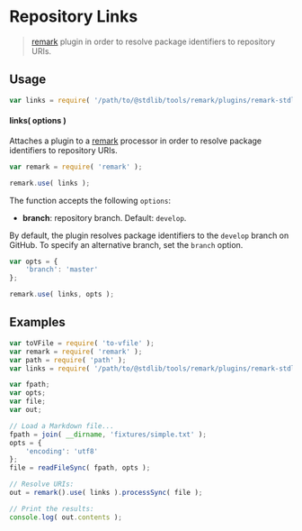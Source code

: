 # Repository Links

> [remark][remark] plugin in order to resolve package identifiers to repository URIs.

<section class="usage">

## Usage

```javascript
var links = require( '/path/to/@stdlib/tools/remark/plugins/remark-stdlib-links-github' );
```

#### links( options )

Attaches a plugin to a [remark][remark] processor in order to resolve package identifiers to repository URIs.

```javascript
var remark = require( 'remark' );

remark.use( links );
```

The function accepts the following `options`:

-   **branch**: repository branch. Default: `develop`.

By default, the plugin resolves package identifiers to the `develop` branch on GitHub. To specify an alternative branch, set the `branch` option.

```javascript
var opts = {
    'branch': 'master'
};

remark.use( links, opts );
```

</section>

<!-- /.usage -->

<section class="notes">

</section>

<!-- /.notes -->

<section class="examples">

## Examples

```javascript
var toVFile = require( 'to-vfile' );
var remark = require( 'remark' );
var path = require( 'path' );
var links = require( '/path/to/@stdlib/tools/remark/plugins/remark-stdlib-links-github' );

var fpath;
var opts;
var file;
var out;

// Load a Markdown file...
fpath = join( __dirname, 'fixtures/simple.txt' );
opts = {
    'encoding': 'utf8'
};
file = readFileSync( fpath, opts );

// Resolve URIs:
out = remark().use( links ).processSync( file );

// Print the results:
console.log( out.contents );
```

</section>

<!-- /.examples -->

<section class="links">

[remark]: https://github.com/wooorm/remark

</section>

<!-- /.links -->
